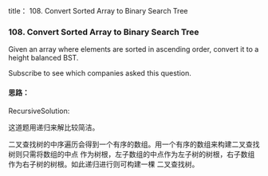 title：
108. Convert Sorted Array to Binary Search Tree

### 108. Convert Sorted Array to Binary Search Tree

Given an array where elements are sorted in ascending order,
convert it to a height balanced BST.

Subscribe to see which companies asked this question.

#### 思路：
RecursiveSolution:

这道题用递归来解比较简洁。

二叉查找树的中序遍历会得到一个有序的数组。用一个有序的数组来构建二叉查找树则只需将数组的中点
作为树根，左子数组的中点作为左子树的树根，右子数组作为右子树的树根。如此递归进行则可构建一棵
二叉查找树。
